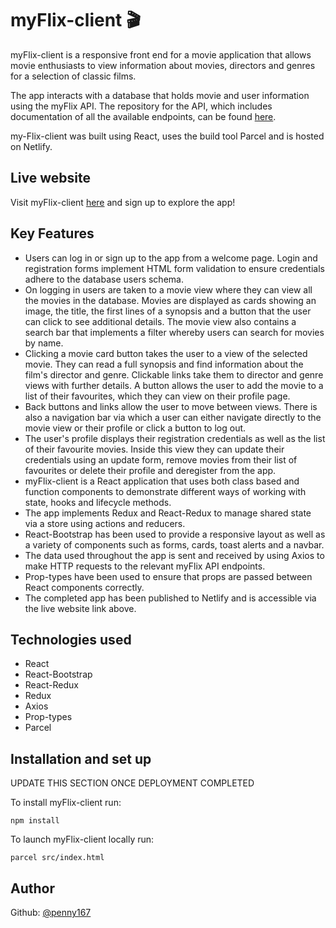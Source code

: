 # myFlix-client 🎬

myFlix-client is a responsive front end for a movie application that allows movie enthusiasts to view information about movies, directors and genres for a selection of classic films. 

The app interacts with a database that holds movie and user information using the myFlix API. The repository for the API, which includes documentation of all the available endpoints, can be found [here](https://github.com/Penny167/myFlix).

my-Flix-client was built using React, uses the build tool Parcel and is hosted on Netlify.

## Live website

Visit myFlix-client [here]() and sign up to explore the app!

## Key Features

- Users can log in or sign up to the app from a welcome page. Login and registration forms implement HTML form validation to ensure credentials adhere to the database users schema.
- On logging in users are taken to a movie view where they can view all the movies in the database. Movies are displayed as cards showing an image, the title, the first lines of a synopsis and a button that the user can click to see additional details. The movie view also contains a search bar that implements a filter whereby users can search for movies by name.
- Clicking a movie card button takes the user to a view of the selected movie. They can read a full synopsis and find information about the film's director and genre. Clickable links take them to director and genre views with further details. A button allows the user to add the movie to a list of their favourites, which they can view on their profile page.
- Back buttons and links allow the user to move between views. There is also a navigation bar via which a user can either navigate directly to the movie view or their profile or click a button to log out.
- The user's profile displays their registration credentials as well as the list of their favourite movies. Inside this view they can update their credentials using an update form, remove movies from their list of favourites or delete their profile and deregister from the app.
- myFlix-client is a React application that uses both class based and function components to demonstrate different ways of working with state, hooks and lifecycle methods.
- The app implements Redux and React-Redux to manage shared state via a store using actions and reducers. 
- React-Bootstrap has been used to provide a responsive layout as well as a variety of components such as forms, cards, toast alerts and a navbar.
- The data used throughout the app is sent and received by using Axios to make HTTP requests to the relevant myFlix API endpoints.
- Prop-types have been used to ensure that props are passed between React components correctly.
- The completed app has been published to Netlify and is accessible via the live website link above.

## Technologies used

- React
- React-Bootstrap
- React-Redux
- Redux
- Axios
- Prop-types
- Parcel

## Installation and set up

UPDATE THIS SECTION ONCE DEPLOYMENT COMPLETED

To install myFlix-client run: 
```
npm install
```

To launch myFlix-client locally run:
```
parcel src/index.html
```

## Author
Github: [@penny167](https://github.com/Penny167)